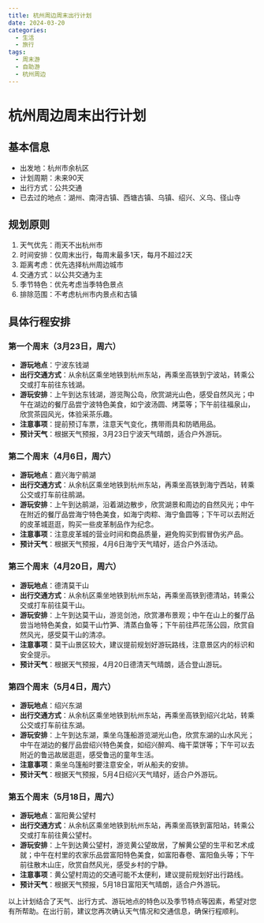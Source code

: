 ```yaml
---
title: 杭州周边周末出行计划
date: 2024-03-20
categories: 
  - 生活
  - 旅行
tags:
  - 周末游
  - 自助游
  - 杭州周边
---
```


# 杭州周边周末出行计划

## 基本信息
- 出发地：杭州市余杭区
- 计划周期：未来90天
- 出行方式：公共交通
- 已去过的地点：湖州、南浔古镇、西塘古镇、乌镇、绍兴、义乌、径山寺

## 规划原则
1. 天气优先：雨天不出杭州市
2. 时间安排：仅周末出行，每周末最多1天，每月不超过2天
3. 距离考虑：优先选择杭州周边城市
4. 交通方式：以公共交通为主
5. 季节特色：优先考虑当季特色景点
6. 排除范围：不考虑杭州市内景点和古镇

## 具体行程安排

### 第一个周末（3月23日，周六）
- **游玩地点**：宁波东钱湖
- **出行交通方式**：从余杭区乘坐地铁到杭州东站，再乘坐高铁到宁波站，转乘公交或打车前往东钱湖。
- **游玩安排**：上午到达东钱湖，游览陶公岛，欣赏湖光山色，感受自然风光；中午在湖边的餐厅品尝宁波特色美食，如宁波汤圆、烤菜等；下午前往福泉山，欣赏茶园风光，体验采茶乐趣。
- **注意事项**：提前预订车票，注意天气变化，携带雨具和防晒用品。
- **预计天气**：根据天气预报，3月23日宁波天气晴朗，适合户外游玩。

### 第二个周末（4月6日，周六）
- **游玩地点**：嘉兴海宁鹃湖
- **出行交通方式**：从余杭区乘坐地铁到杭州东站，再乘坐高铁到海宁西站，转乘公交或打车前往鹃湖。
- **游玩安排**：上午到达鹃湖，沿着湖边散步，欣赏湖景和周边的自然风光；中午在附近的餐厅品尝海宁特色美食，如海宁肉粽、海宁鱼圆等；下午可以去附近的皮革城逛逛，购买一些皮革制品作为纪念。
- **注意事项**：注意皮革城的营业时间和商品质量，避免购买到假冒伪劣产品。
- **预计天气**：根据天气预报，4月6日海宁天气晴好，适合户外活动。

### 第三个周末（4月20日，周六）
- **游玩地点**：德清莫干山
- **出行交通方式**：从余杭区乘坐地铁到杭州东站，再乘坐高铁到德清站，转乘公交或打车前往莫干山。
- **游玩安排**：上午到达莫干山，游览剑池，欣赏瀑布景观；中午在山上的餐厅品尝当地特色美食，如莫干山竹笋、清蒸白鱼等；下午前往芦花荡公园，欣赏自然风光，感受莫干山的清凉。
- **注意事项**：莫干山景区较大，建议提前规划好游玩路线，注意景区内的标识和安全提示。
- **预计天气**：根据天气预报，4月20日德清天气晴朗，适合登山游玩。

### 第四个周末（5月4日，周六）
- **游玩地点**：绍兴东湖
- **出行交通方式**：从余杭区乘坐地铁到杭州东站，再乘坐高铁到绍兴北站，转乘公交或打车前往东湖。
- **游玩安排**：上午到达东湖，乘坐乌篷船游览湖光山色，欣赏东湖的山水风光；中午在湖边的餐厅品尝绍兴特色美食，如绍兴醉鸡、梅干菜饼等；下午可以去附近的鲁迅故居逛逛，感受鲁迅的童年生活。
- **注意事项**：乘坐乌篷船时要注意安全，听从船夫的安排。
- **预计天气**：根据天气预报，5月4日绍兴天气晴好，适合户外游玩。

### 第五个周末（5月18日，周六）
- **游玩地点**：富阳黄公望村
- **出行交通方式**：从余杭区乘坐地铁到杭州东站，再乘坐高铁到富阳站，转乘公交或打车前往黄公望村。
- **游玩安排**：上午到达黄公望村，游览黄公望故居，了解黄公望的生平和艺术成就；中午在村里的农家乐品尝富阳特色美食，如富阳春卷、富阳鱼头等；下午前往散木山庄，欣赏自然风光，感受乡村的宁静。
- **注意事项**：黄公望村周边的交通可能不太便利，建议提前规划好出行路线。
- **预计天气**：根据天气预报，5月18日富阳天气晴朗，适合户外游玩。

以上计划结合了天气、出行方式、游玩地点的特色以及季节特点等因素，希望对您有所帮助。在出行前，建议您再次确认天气情况和交通信息，确保行程顺利。
